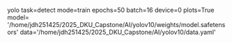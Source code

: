yolo task=detect mode=train epochs=50 batch=16 device=0 plots=True model= '/home/jdh251425/2025_DKU_Capstone/AI/yolov10/weights/model.safetensors' data='/home/jdh251425/2025_DKU_Capstone/AI/yolov10/data.yaml'